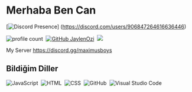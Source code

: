 # Merhaba Ben Can
[![Discord Presence](https://lanyard.cnrad.dev/api/906847264616636446)] (https://discord.com/users/906847264616636446)

![profile count](https://komarev.com/ghpvc/?username=ariscik&color=red)&nbsp;
[![GitHub JaylenOzi](https://img.shields.io/github/followers/RysFriztche?label=follow&style=social)](https://github.com/CanBey08)&nbsp;
<a href="https://instagram.com/canfidan08"><img src="https://img.shields.io/badge/@CanFidan08-E4405F?style=flat&logo=Instagram&logoColor=white"/></a> &nbsp;

My Server
https://discord.gg/maximusboys

## Bildiğim Diller
![JavaScript](https://img.shields.io/badge/-JavaScript-05122A?style=flat&logo=javascript)&nbsp;
![HTML](https://img.shields.io/badge/-HTML-05122A?style=flat&logo=HTML5)&nbsp;
![CSS](https://img.shields.io/badge/-CSS-05122A?style=flat&logo=CSS3)&nbsp;
![GitHub](https://img.shields.io/badge/-GitHub-05122A?style=flat&logo=github)&nbsp;
![Visual Studio Code](https://img.shields.io/badge/-Visual%20Studio%20Code-05122A?style=flat&logo=visual-studio-code&logoColor=007ACC)&nbsp;


